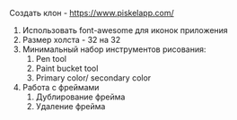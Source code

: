  Создать клон - https://www.piskelapp.com/
 
1. Использовать font-awesome для иконок приложения
2. Размер холста - 32 на 32
3. Минимальный набор инструментов рисования:
    1. Pen tool 
    2. Paint bucket tool
    3. Primary color/ secondary color
4. Работа с фреймами
    1. Дублирование фрейма
    2. Удаление фрейма 
